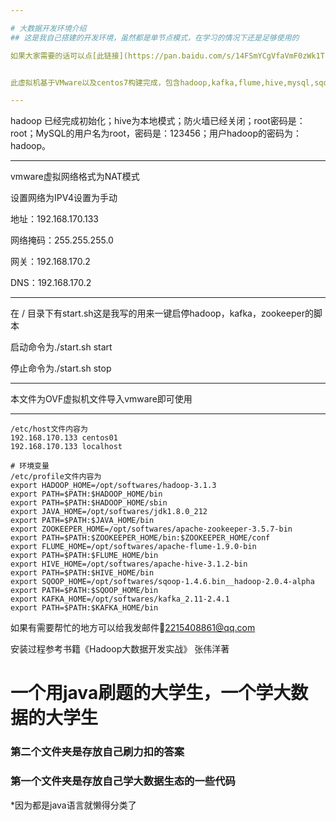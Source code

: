 ```yaml
---

# 大数据开发环境介绍
## 这是我自己搭建的开发环境，虽然都是单节点模式，在学习的情况下还是足够使用的

如果大家需要的话可以点[此链接](https://pan.baidu.com/s/14FSmYCgVfaVmF0zWk1Tutw?pwd=zkw6)下载哦！欢迎白嫖，如果可以给我点一个⭐start⭐的话我也感激不尽😊。


此虚拟机基于VMware以及centos7构建完成，包含hadoop,kafka,flume,hive,mysql,sqoop,zookeepr,jdk，各个版本都是兼容的，本人亲测有效。

---
```


hadoop 已经完成初始化；hive为本地模式；防火墙已经关闭；root密码是：root；MySQL的用户名为root，密码是：123456；用户hadoop的密码为：hadoop。

---

vmware虚拟网络格式为NAT模式

设置网络为IPV4设置为手动

地址：192.168.170.133

网络掩码：255.255.255.0

网关：192.168.170.2

DNS：192.168.170.2

---
在 / 目录下有start.sh这是我写的用来一键启停hadoop，kafka，zookeeper的脚本

启动命令为./start.sh start

停止命令为./start.sh stop

---

本文件为OVF虚拟机文件导入vmware即可使用

---
```shell
/etc/host文件内容为
192.168.170.133 centos01
192.168.170.133 localhost
```
```shell
# 环境变量
/etc/profile文件内容为
export HADOOP_HOME=/opt/softwares/hadoop-3.1.3
export PATH=$PATH:$HADOOP_HOME/bin 
export PATH=$PATH:$HADOOP_HOME/sbin 
export JAVA_HOME=/opt/softwares/jdk1.8.0_212
export PATH=$PATH:$JAVA_HOME/bin
export ZOOKEEPER_HOME=/opt/softwares/apache-zookeeper-3.5.7-bin
export PATH=$PATH:$ZOOKEEPER_HOME/bin:$ZOOKEEPER_HOME/conf
export FLUME_HOME=/opt/softwares/apache-flume-1.9.0-bin
export PATH=$PATH:$FLUME_HOME/bin
export HIVE_HOME=/opt/softwares/apache-hive-3.1.2-bin
export PATH=$PATH:$HIVE_HOME/bin
export SQOOP_HOME=/opt/softwares/sqoop-1.4.6.bin__hadoop-2.0.4-alpha
export PATH=$PATH:$SQOOP_HOME/bin
export KAFKA_HOME=/opt/softwares/kafka_2.11-2.4.1
export PATH=$PATH:$KAFKA_HOME/bin
```
如果有需要帮忙的地方可以给我发邮件📧<2215408861@qq.com>

安装过程参考书籍《Hadoop大数据开发实战》 张伟洋著


# 一个用java刷题的大学生，一个学大数据的大学生
### 第二个文件夹是存放自己刷力扣的答案
### 第一个文件夹是存放自己学大数据生态的一些代码
*因为都是java语言就懒得分类了
